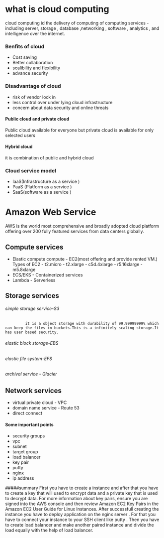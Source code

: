 # what is cloud computing
cloud computing id the delivery of computing of computing services - including server, storage , database ,networking , software , analytics , and intelligence over the internet.
### Benfits of cloud 
- Cost saving
- Better collaboration
- scalibility and flexibility
- advance security
### Disadvantage of cloud 
- risk of vendor lock in
- less control over under lying cloud infrastructure
- concern about data security and online threats
#### Public cloud and private cloud
Public cloud available for everyone but private cloud is available for only selected users 
#### Hybrid cloud 
it is combination of public and hybrid cloud 
### Cloud service model
- IaaS(Infrastructure as a service )
- PaaS (Platform as a service )
- SaaS(software as a service )
# Amazon Web Service 
AWS is the world most comprehensive and broadly adopted cloud platform offering over 200 fully featured services from data centers  globally.
## Compute services 
- Elastic compute compute - EC2(most offering and provide rented VM.)
             Types of EC2
                 - t2.micro
                 - t2.xlarge
                 - c5d.4xlarge
                 - r5.16xlarge
                 - m5.8xlarge
- ECS/EKS - Containerized services
- Lambda - Serverless
## Storage services 
###### simple storage service-S3
             it is a object storage with durability of 99.99999999% which can keep the files in buckets.This is a infinitely scaling storage.It has user based security.
###### elastic block storage-EBS
###### elastic file system-EFS
###### archival service - Glacier
## Network services
- virtual private cloud - VPC
- domain name service - Route 53
- direct connect

#### Some important points 
- security groups
- vpc
- subnet
- target group
- load balancer
- key pair
- putty
- nginx
- ip address

#####summary 
   First you have to create a instance and after that you have to create a  key that will used to encrypt data and a private key that is used to decrypt data. For more information about key pairs, ensure you are signed into the AWS console and then review Amazon EC2 Key Pairs in the Amazon EC2 User Guide for Linux Instances. After successfull creating the instance you have to deploy application on the nginx server . For that you have to connect your instance to your SSH client like putty .
   Then you have to create load balancer and make another paired instance and divide the load equally with the help of load balancer.
  
